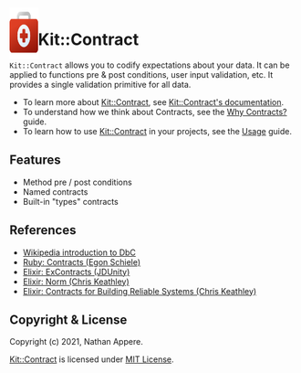 <!--pp {} -->
<img align="left" width="50" height="90" src="https://raw.githubusercontent.com/rubykit/kit/master/docs/assets/images/rubykit-framework-logo.svg">
<!-- pp-->

[Kit::Contract]: https://github.com/rubykit/kit/tree/master/libraries/kit-contract

# Kit::Contract

`Kit::Contract` allows you to codify expectations about your data. It can be applied to functions pre & post conditions, user input validation, etc. It provides a single validation primitive for all data.

- To learn more about [Kit::Contract], see [Kit::Contract's documentation](https://docs.rubykit.org/kit-contract/edge).
- To understand how we think about Contracts, see the [Why Contracts?](docs/guides/why_contracts.md) guide.
- To learn how to use [Kit::Contract] in your projects, see the [Usage](docs/guides/usage.md) guide.

## Features

  * Method pre / post conditions
  * Named contracts
  * Built-in "types" contracts

## References

- [Wikipedia introduction to DbC](https://en.wikipedia.org/wiki/Design_by_contract)
- [Ruby: Contracts (Egon Schiele)](https://github.com/egonSchiele/contracts.ruby)
- [Elixir: ExContracts (JDUnity)](https://hexdocs.pm/ex_contract/readme.html)
- [Elixir: Norm (Chris Keathley)](https://hexdocs.pm/norm/Norm.html)
- [Elixir: Contracts for Building Reliable Systems (Chris Keathley)](https://www.youtube.com/watch?v=tpo3JUyVIjQ)

## Copyright & License

Copyright (c) 2021, Nathan Appere.

[Kit::Contract] is licensed under [MIT License](MIT_LICENSE.md).
